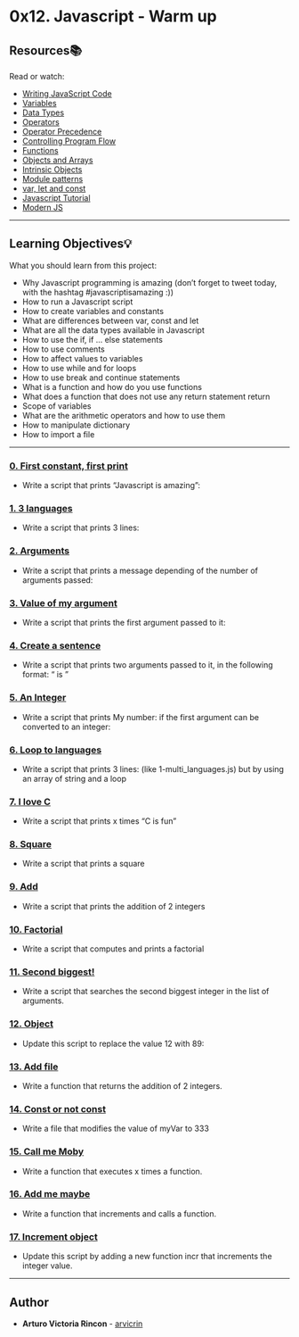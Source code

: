 # 0x12. Javascript - Warm up

## Resources:books:
Read or watch:
* [Writing JavaScript Code](https://intranet.hbtn.io/rltoken/OdMLtl6Y9mpQkaoEqJCRSg)
* [Variables](https://intranet.hbtn.io/rltoken/iE6zaLw7pybp648IfRmk5Q)
* [Data Types](https://intranet.hbtn.io/rltoken/4td1BbZAYn4Dldi6k0CY7A)
* [Operators](https://intranet.hbtn.io/rltoken/OdMLtl6Y9mpQkaoEqJCRSg)
* [Operator Precedence](https://intranet.hbtn.io/rltoken/ALCoiVRvxmsjdqCUdWC_lg)
* [Controlling Program Flow](https://intranet.hbtn.io/rltoken/Nlfhdy6Thyu_WgtBSqoAUw)
* [Functions](https://intranet.hbtn.io/rltoken/Ta66PZ6_16K3q99oELvjkQ)
* [Objects and Arrays](https://intranet.hbtn.io/rltoken/osu583B5jskDVwmcm50-NQ)
* [Intrinsic Objects](https://intranet.hbtn.io/rltoken/osu583B5jskDVwmcm50-NQ)
* [Module patterns](https://intranet.hbtn.io/rltoken/mduSK-WOoRe6WohU1p2zZQ)
* [var, let and const](https://intranet.hbtn.io/rltoken/kNWuHjyUvjr74wU2hBqd_A)
* [Javascript Tutorial](https://intranet.hbtn.io/rltoken/qkp1hdLiI8DJje88bxcL6w)
* [Modern JS](https://intranet.hbtn.io/rltoken/ieSajamJQ-Nv3XzcS_d5lA)

---
## Learning Objectives:bulb:
What you should learn from this project:

* Why Javascript programming is amazing (don’t forget to tweet today, with the hashtag #javascriptisamazing :))
* How to run a Javascript script
* How to create variables and constants
* What are differences between var, const and let
* What are all the data types available in Javascript
* How to use the if, if ... else statements
* How to use comments
* How to affect values to variables
* How to use while and for loops
* How to use break and continue statements
* What is a function and how do you use functions
* What does a function that does not use any return statement return
* Scope of variables
* What are the arithmetic operators and how to use them
* How to manipulate dictionary
* How to import a file

---

### [0. First constant, first print](./0-javascript_is_amazing.js)
* Write a script that prints “Javascript is amazing”:


### [1. 3 languages](./1-multi_languages.js)
* Write a script that prints 3 lines:


### [2. Arguments](./2-arguments.js)
* Write a script that prints a message depending of the number of arguments passed:


### [3. Value of my argument](./3-value_argument.js)
* Write a script that prints the first argument passed to it:


### [4. Create a sentence](./4-concat.js)
* Write a script that prints two arguments passed to it, in the following format: “ is ”


### [5. An Integer](./5-to_integer.js)
* Write a script that prints My number: <first argument converted in integer> if the first argument can be converted to an integer:


### [6. Loop to languages](./6-multi_languages_loop.js)
* Write a script that prints 3 lines: (like 1-multi_languages.js) but by using an array of string and a loop


### [7. I love C](./7-multi_c.js)
* Write a script that prints x times “C is fun”


### [8. Square](./8-square.js)
* Write a script that prints a square


### [9. Add](./9-add.js)
* Write a script that prints the addition of 2 integers


### [10. Factorial](./10-factorial.js)
* Write a script that computes and prints a factorial


### [11. Second biggest!](./11-second_biggest.js)
* Write a script that searches the second biggest integer in the list of arguments.


### [12. Object](./12-object.js)
* Update this script to replace the value 12 with 89:


### [13. Add file](./13-add.js)
* Write a function that returns the addition of 2 integers.


### [14. Const or not const](./100-let_me_const.js)
* Write a file that modifies the value of myVar to 333


### [15. Call me Moby](./101-call_me_moby.js)
* Write a function that executes x times a function.


### [16. Add me maybe](./102-add_me_maybe.js)
* Write a function that increments and calls a function.


### [17. Increment object](./103-object_fct.js)
* Update this script by adding a new function incr that increments the integer value.

---

## Author
* **Arturo Victoria Rincon** - [arvicrin](https://github.com/arvicrin)